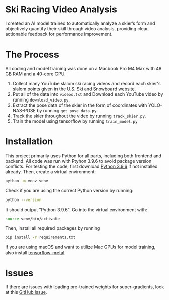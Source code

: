 # Ski Racing Video Analysis

I created an AI model trained to automatically analyze a skier’s form and objectively quantify their skill through video analysis, providing clear, actionable feedback for performance improvement.


# The Process
All coding and model training was done on a Macbook Pro M4 Max with 48 GB RAM and a 40-core GPU.

1. Collect many YouTube slalom ski racing videos and record each skier's slalom points given in the U.S. Ski and Snowboard [website](https://www.usskiandsnowboard.org/public-tools/members).
2. Put all of the data into `videos.txt` and Download each YouTube video by running `download_video.py`.
3. Extract the pose data of the skier in the form of coordinates with YOLO-NAS-POSE by running  `get_pose_data.py`.
4. Track the skier throughout the video by running `track_skier.py`.
5. Train the model using tensorflow by running `train_model.py`


# Installation
This project primarily uses Python for all parts, including both frontend and backend. All code was run with Ptyhon 3.9.6 to avoid package version conflicts. For testing the code, first download [Python 3.9.6](https://www.python.org/downloads/) if not installed already. Then, create a virtual environment:

```sh
python -m venv venv
```

Check if you are using the correct Python version by running:

```sh
python --version
```

It should output "Python 3.9.6". Go into the virtual environment with:

```sh
source venv/bin/activate
```

Then, install all required packages by running

```sh
pip install -r requirements.txt
```

If you are using macOS and want to utilize Mac GPUs for model training, also install [tensorflow-metal](https://developer.apple.com/metal/tensorflow-plugin/).


# Issues
If there are issues with loading pre-trained weights for super-gradients, look at this [GitHub Issue](https://github.com/Deci-AI/super-gradients/issues/2064).